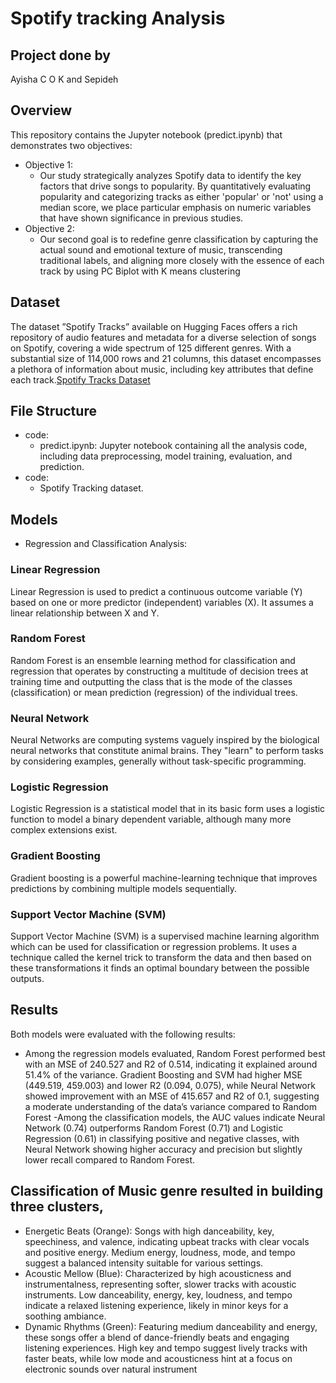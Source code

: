 # Spotify tracking Analysis
## Project done by 
Ayisha C O K and Sepideh 
## Overview
This repository contains the Jupyter notebook (predict.ipynb) that demonstrates two objectives:
- Objective 1:
    - Our study strategically analyzes Spotify data to identify the key factors that drive songs to popularity. By quantitatively evaluating popularity and categorizing tracks as either 'popular' or 'not' using a median score, we place particular emphasis on numeric variables that have shown significance in previous studies.
- Objective 2:
    - Our second goal is to redefine genre classification by capturing the actual sound and emotional texture of music, transcending traditional labels, and aligning more closely with the essence of each track by using PC Biplot with K means clustering 

## Dataset
The dataset ”Spotify Tracks” available on Hugging Faces offers a rich repository of audio
features and metadata for a diverse selection of songs on Spotify, covering a wide spectrum of 125 different
genres. With a substantial size of 114,000 rows and 21 columns, this dataset encompasses a plethora of
information about music, including key attributes that define each track.[Spotify Tracks Dataset](https://huggingface.co/datasets/maharshipandya/spotify-tracks-dataset)


## File Structure
- code:
  - predict.ipynb: Jupyter notebook containing all the analysis code, including data preprocessing, model training, evaluation, and prediction.
- code:
  - Spotify Tracking dataset.

## Models
- Regression and  Classification Analysis:
   

### Linear Regression
Linear Regression is used to predict a continuous outcome variable (Y) based on one or more predictor (independent) variables (X). It assumes a linear relationship between X and Y.

### Random Forest
Random Forest is an ensemble learning method for classification and regression that operates by constructing a multitude of decision trees at training time and outputting the class that is the mode of the classes (classification) or mean prediction (regression) of the individual trees.

### Neural Network
Neural Networks are computing systems vaguely inspired by the biological neural networks that constitute animal brains. They "learn" to perform tasks by considering examples, generally without task-specific programming.

### Logistic Regression
Logistic Regression is a statistical model that in its basic form uses a logistic function to model a binary dependent variable, although many more complex extensions exist.

### Gradient Boosting
Gradient boosting is a powerful machine-learning technique that improves predictions by combining multiple models sequentially.

### Support Vector Machine (SVM)
Support Vector Machine (SVM) is a supervised machine learning algorithm which can be used for classification or regression problems. It uses a technique called the kernel trick to transform the data and then based on these transformations it finds an optimal boundary between the possible outputs.

## Results
Both models were evaluated with the following results:
- Among the regression models evaluated, Random Forest performed best with an MSE of 240.527 and R2 of 0.514, indicating it explained around 51.4% of the variance. Gradient Boosting and SVM had higher MSE (449.519, 459.003) and lower R2 (0.094, 0.075), while Neural Network showed improvement with an MSE of 415.657 and R2 of 0.1, suggesting a moderate understanding of the data’s variance compared to Random Forest
-Among the classification models, the AUC values indicate Neural Network (0.74) outperforms Random Forest (0.71) and Logistic Regression (0.61) in classifying positive and negative classes, with Neural Network showing higher accuracy and precision but slightly lower recall compared to Random Forest.
## Classification of Music genre resulted in building three clusters,
- Energetic Beats (Orange): Songs with high danceability, key, speechiness, and valence, indicating upbeat tracks with clear vocals and positive energy. Medium energy, loudness, mode, and tempo suggest a balanced intensity suitable for various settings.
- Acoustic Mellow (Blue): Characterized by high acousticness and instrumentalness, representing softer, slower tracks with acoustic instruments. Low danceability, energy, key, loudness, and tempo indicate a relaxed listening experience, likely in minor keys for a soothing ambiance.
- Dynamic Rhythms (Green): Featuring medium danceability and energy, these songs offer a blend of dance-friendly beats and engaging listening experiences. High key and tempo suggest lively tracks with faster beats, while low mode and acousticness hint at a focus on electronic sounds over natural instrument



